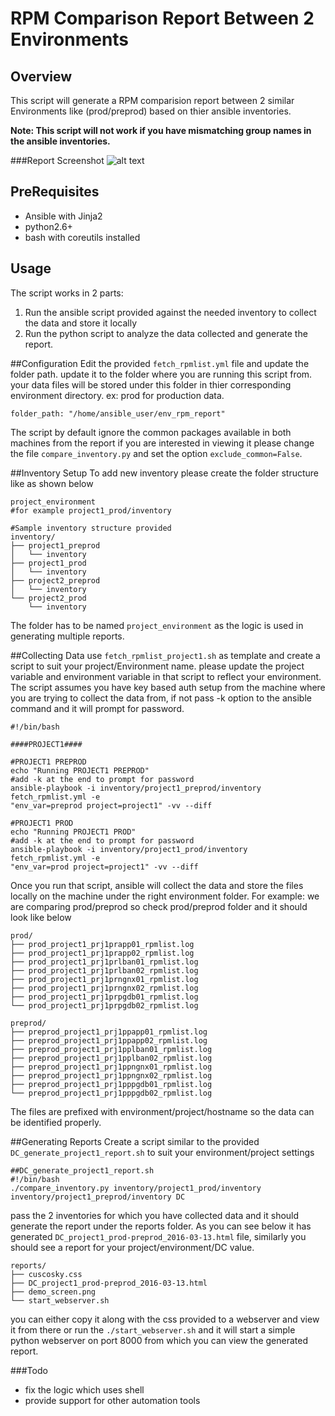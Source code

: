 RPM Comparison Report Between 2 Environments
======

Overview
------
This script will generate a RPM comparision report between 2 similar Environments like (prod/preprod) based on thier ansible inventories.

**Note: This script will not work if you have mismatching group names in the ansible inventories.**

###Report Screenshot
![alt text][screenshot]

[screenshot]:
https://github.com/tuxfight3r/env_rpm_report/raw/master/reports/demo_screen.png
"Report Screenshot"

PreRequisites
------
* Ansible with Jinja2
* python2.6+
* bash with coreutils installed

Usage
------
The script works in 2 parts:

1. Run the ansible script provided against the needed inventory to collect the data and store it locally
2. Run the python script to analyze the data collected and generate the report.

##Configuration
Edit the provided `fetch_rpmlist.yml` file and update the folder path. update
it to the folder where you are running this script from. your data files will be
stored under this folder in thier corresponding environment directory. ex: prod
for production data.
```
folder_path: "/home/ansible_user/env_rpm_report"
```
The script by default ignore the common packages available in both machines
from the report if you are interested in viewing it please change the
file `compare_inventory.py` and set the option `exclude_common=False`.

##Inventory Setup
To add new inventory please create the folder structure like as shown below
```
project_environment
#for example project1_prod/inventory 

#Sample inventory structure provided
inventory/
├── project1_preprod
│   └── inventory
├── project1_prod
│   └── inventory
├── project2_preprod
│   └── inventory
└── project2_prod
    └── inventory

```
The folder has to be named `project_environment` as the logic is used in
generating multiple reports. 

##Collecting Data
use `fetch_rpmlist_project1.sh` as template and create a script to suit your
project/Environment name. please update the project variable and environment variable in
that script to reflect your environment. The script assumes you have key based
auth setup from the machine where you are trying to collect the data from, if
not pass -k option to the ansible command and it will prompt for password.

```
#!/bin/bash

####PROJECT1####

#PROJECT1 PREPROD
echo "Running PROJECT1 PREPROD"
#add -k at the end to prompt for password
ansible-playbook -i inventory/project1_preprod/inventory fetch_rpmlist.yml -e
"env_var=preprod project=project1" -vv --diff

#PROJECT1 PROD
echo "Running PROJECT1 PROD"
#add -k at the end to prompt for password
ansible-playbook -i inventory/project1_prod/inventory fetch_rpmlist.yml -e
"env_var=prod project=project1" -vv --diff

```

Once you run that script, ansible will collect the data and store the files locally on the machine
under the right environment folder.
For example: we are comparing prod/preprod so check prod/preprod folder and it should look like below
```
prod/
├── prod_project1_prj1prapp01_rpmlist.log
├── prod_project1_prj1prapp02_rpmlist.log
├── prod_project1_prj1prlban01_rpmlist.log
├── prod_project1_prj1prlban02_rpmlist.log
├── prod_project1_prj1prngnx01_rpmlist.log
├── prod_project1_prj1prngnx02_rpmlist.log
├── prod_project1_prj1prpgdb01_rpmlist.log
└── prod_project1_prj1prpgdb02_rpmlist.log

preprod/
├── preprod_project1_prj1ppapp01_rpmlist.log
├── preprod_project1_prj1ppapp02_rpmlist.log
├── preprod_project1_prj1pplban01_rpmlist.log
├── preprod_project1_prj1pplban02_rpmlist.log
├── preprod_project1_prj1ppngnx01_rpmlist.log
├── preprod_project1_prj1ppngnx02_rpmlist.log
├── preprod_project1_prj1pppgdb01_rpmlist.log
└── preprod_project1_prj1pppgdb02_rpmlist.log

```
The files are prefixed with environment/project/hostname so the data can be identified properly.

##Generating Reports
Create a script similar to the provided `DC_generate_project1_report.sh` to suit
your environment/project settings
```
##DC_generate_project1_report.sh 
#!/bin/bash
./compare_inventory.py inventory/project1_prod/inventory inventory/project1_preprod/inventory DC

```
pass the 2 inventories for which you have collected data and it should generate the
report under the reports folder. As you can see below it has generated
`DC_project1_prod-preprod_2016-03-13.html` file, similarly you should see a
report for your project/environment/DC value.

```
reports/
├── cuscosky.css
├── DC_project1_prod-preprod_2016-03-13.html
├── demo_screen.png
└── start_webserver.sh
```

you can either copy it along with the css provided to a webserver and view
it from there or run the `./start_webserver.sh` and it will start a simple 
python webserver on port 8000 from which you can view the generated report.

###Todo
* fix the logic which uses shell
* provide support for other automation tools



